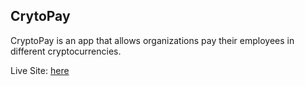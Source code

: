 ## CrytoPay

CryptoPay is an app that allows organizations pay their employees in different cryptocurrencies.

Live Site: [here](https://cryptopay-541358.netlify.app/)
